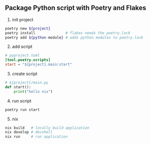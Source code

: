 ## Package Python script with Poetry and Flakes

1. init project

````bash
poetry new ${project}
poetry install              # flakes needs the poetry.lock
poetry add ${python-module} # adds python modules to poetry.lock
````
2. add script

````toml
# pyproject.toml
[tool.poetry.scripts]
start = "${project}.main:start"
````

3. create script

````python
# ${project}/main.py
def start():
    print("hello nix")
````

4. run script

````bash
poetry run start
````

5. nix

````bash
nix build   # locally build application
nix develop # devshell
nix run     # run application
````
